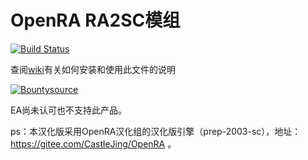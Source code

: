 # OpenRA RA2SC模组

[![Build Status](https://travis-ci.org/OpenRA/ra2.svg?branch=master)](https://travis-ci.org/OpenRA/ra2)

查阅[wiki](https://gitee.com/zgrsgr/open-ra-ra2-sc/wikis/)有关如何安装和使用此文件的说明

[![Bountysource](https://api.bountysource.com/badge/tracker?tracker_id=27677844)](https://www.bountysource.com/teams/openra/issues?tracker_ids=27677844)

EA尚未认可也不支持此产品。

ps：本汉化版采用OpenRA汉化组的汉化版引擎（prep-2003-sc），地址：https://gitee.com/CastleJing/OpenRA 。